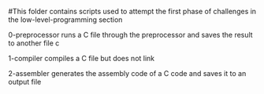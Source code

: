 #This folder contains scripts used to attempt the first phase of challenges in the low-level-programming section

0-preprocessor runs a C file through the preprocessor and saves the result to another file c

1-compiler compiles a C file but does not link

2-assembler generates the assembly code of a C code and saves it to an output file

